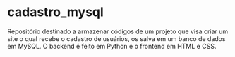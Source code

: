 # cadastro_mysql
 Repositório destinado a armazenar códigos de um projeto que visa criar um site o qual recebe o cadastro de usuários, os salva em um banco de dados em MySQL. O backend é feito em Python e o frontend em HTML e CSS.
